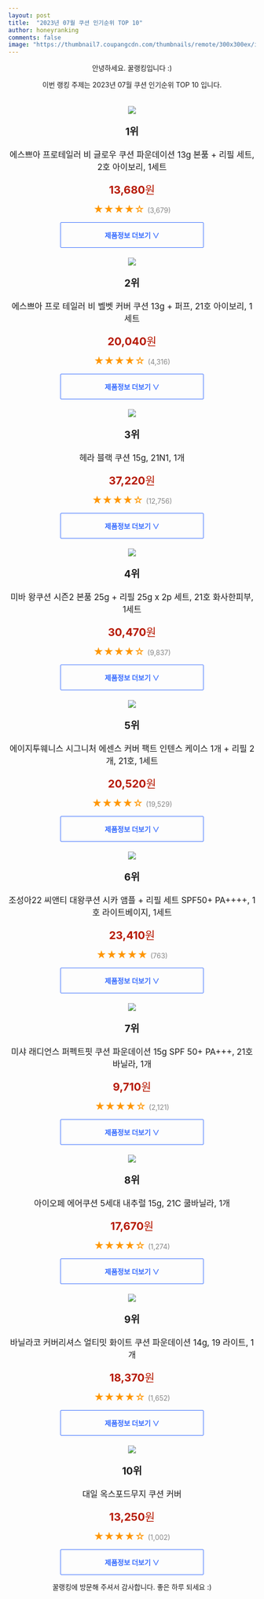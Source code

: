 ```yaml
---
layout: post
title:  "2023년 07월 쿠션 인기순위 TOP 10"
author: honeyranking
comments: false
image: "https://thumbnail7.coupangcdn.com/thumbnails/remote/300x300ex/image/retail/images/3725326704489002-492dd743-0c90-42ba-8b2a-91b19a456daa.jpg"
---
```

<p style="text-align: center;">안녕하세요. 꿀랭킹입니다 :)</p>
<p style="text-align: center;">이번 랭킹 주제는 2023년 07월 쿠션 인기순위 TOP 10 입니다.</p><center><img src="https://thumbnail7.coupangcdn.com/thumbnails/remote/300x300ex/image/retail/images/3725326704489002-492dd743-0c90-42ba-8b2a-91b19a456daa.jpg" style="margin-top:20px" /></center><p style="text-align: center; font-size: 20px"><b>1위</b></p><p style="text-align: center; font-size: 17px">에스쁘아 프로테일러 비 글로우 쿠션 파운데이션 13g 본품 + 리필 세트, 2호 아이보리, 1세트</p><p style="text-align: center;"><span style="color: #b61800; font-size: 22px;"><b>13,680</b>원</span></p><p style="text-align: center;"><span style="color: #ff9600; font-size: 20px;">★★★★☆ </span><span style="color: #878787;">(3,679)</span></p><center><a href="https://link.coupang.com/a/4dYa6"><div style="font-size: 14px; display: inline-block; padding: 15px 90px; color: #346aff; border-radius: 2px; border: 1px solid #346aff; cursor: pointer;"><b>제품정보 더보기 &or;</b></div></a></center><center><img src="https://thumbnail9.coupangcdn.com/thumbnails/remote/300x300ex/image/retail/images/4528263915716359-c40d3ef1-49c6-49d9-947a-bec7b8bf952f.jpg" style="margin-top:20px" /></center><p style="text-align: center; font-size: 20px"><b>2위</b></p><p style="text-align: center; font-size: 17px">에스쁘아 프로 테일러 비 벨벳 커버 쿠션 13g + 퍼프, 21호 아이보리, 1세트</p><p style="text-align: center;"><span style="color: #b61800; font-size: 22px;"><b>20,040</b>원</span></p><p style="text-align: center;"><span style="color: #ff9600; font-size: 20px;">★★★★☆ </span><span style="color: #878787;">(4,316)</span></p><center><a href="https://link.coupang.com/a/4dYa7"><div style="font-size: 14px; display: inline-block; padding: 15px 90px; color: #346aff; border-radius: 2px; border: 1px solid #346aff; cursor: pointer;"><b>제품정보 더보기 &or;</b></div></a></center><center><img src="https://thumbnail7.coupangcdn.com/thumbnails/remote/300x300ex/image/retail/images/974271696175301-764ed5c2-a117-4e32-82d9-3f6a9217df70.jpg" style="margin-top:20px" /></center><p style="text-align: center; font-size: 20px"><b>3위</b></p><p style="text-align: center; font-size: 17px">헤라 블랙 쿠션 15g, 21N1, 1개</p><p style="text-align: center;"><span style="color: #b61800; font-size: 22px;"><b>37,220</b>원</span></p><p style="text-align: center;"><span style="color: #ff9600; font-size: 20px;">★★★★☆ </span><span style="color: #878787;">(12,756)</span></p><center><a href="https://link.coupang.com/a/4dYa8"><div style="font-size: 14px; display: inline-block; padding: 15px 90px; color: #346aff; border-radius: 2px; border: 1px solid #346aff; cursor: pointer;"><b>제품정보 더보기 &or;</b></div></a></center><center><img src="https://thumbnail7.coupangcdn.com/thumbnails/remote/300x300ex/image/retail/images/7885409474468410-c44983d6-44e7-4bb7-a1c2-01a3aab563ea.jpg" style="margin-top:20px" /></center><p style="text-align: center; font-size: 20px"><b>4위</b></p><p style="text-align: center; font-size: 17px">미바 왕쿠션 시즌2 본품 25g + 리필 25g x 2p 세트, 21호 화사한피부, 1세트</p><p style="text-align: center;"><span style="color: #b61800; font-size: 22px;"><b>30,470</b>원</span></p><p style="text-align: center;"><span style="color: #ff9600; font-size: 20px;">★★★★☆ </span><span style="color: #878787;">(9,837)</span></p><center><a href="https://link.coupang.com/a/4dYa9"><div style="font-size: 14px; display: inline-block; padding: 15px 90px; color: #346aff; border-radius: 2px; border: 1px solid #346aff; cursor: pointer;"><b>제품정보 더보기 &or;</b></div></a></center><center><img src="https://thumbnail6.coupangcdn.com/thumbnails/remote/300x300ex/image/retail/images/4532235838566062-21995976-8d3b-48b8-8487-ae97f32c4dbe.jpg" style="margin-top:20px" /></center><p style="text-align: center; font-size: 20px"><b>5위</b></p><p style="text-align: center; font-size: 17px">에이지투웨니스 시그니처 에센스 커버 팩트 인텐스 케이스 1개 + 리필 2개, 21호, 1세트</p><p style="text-align: center;"><span style="color: #b61800; font-size: 22px;"><b>20,520</b>원</span></p><p style="text-align: center;"><span style="color: #ff9600; font-size: 20px;">★★★★☆ </span><span style="color: #878787;">(19,529)</span></p><center><a href="https://link.coupang.com/a/4dYba"><div style="font-size: 14px; display: inline-block; padding: 15px 90px; color: #346aff; border-radius: 2px; border: 1px solid #346aff; cursor: pointer;"><b>제품정보 더보기 &or;</b></div></a></center><center><img src="https://thumbnail10.coupangcdn.com/thumbnails/remote/300x300ex/image/retail/images/2022/09/08/15/4/8a30b09d-2265-40c3-ac67-b45a8cff1c1b.jpg" style="margin-top:20px" /></center><p style="text-align: center; font-size: 20px"><b>6위</b></p><p style="text-align: center; font-size: 17px">조성아22 씨앤티 대왕쿠션 시카 앰플 + 리필 세트 SPF50+ PA++++, 1호 라이트베이지, 1세트</p><p style="text-align: center;"><span style="color: #b61800; font-size: 22px;"><b>23,410</b>원</span></p><p style="text-align: center;"><span style="color: #ff9600; font-size: 20px;">★★★★★ </span><span style="color: #878787;">(763)</span></p><center><a href="https://link.coupang.com/a/4dYbb"><div style="font-size: 14px; display: inline-block; padding: 15px 90px; color: #346aff; border-radius: 2px; border: 1px solid #346aff; cursor: pointer;"><b>제품정보 더보기 &or;</b></div></a></center><center><img src="https://thumbnail8.coupangcdn.com/thumbnails/remote/300x300ex/image/retail/images/2020/06/03/18/0/835aa129-5b06-4bc6-97c0-53dc189900c7.jpg" style="margin-top:20px" /></center><p style="text-align: center; font-size: 20px"><b>7위</b></p><p style="text-align: center; font-size: 17px">미샤 래디언스 퍼펙트핏 쿠션 파운데이션 15g SPF 50+ PA+++, 21호 바닐라, 1개</p><p style="text-align: center;"><span style="color: #b61800; font-size: 22px;"><b>9,710</b>원</span></p><p style="text-align: center;"><span style="color: #ff9600; font-size: 20px;">★★★★☆ </span><span style="color: #878787;">(2,121)</span></p><center><a href="https://link.coupang.com/a/4dYbc"><div style="font-size: 14px; display: inline-block; padding: 15px 90px; color: #346aff; border-radius: 2px; border: 1px solid #346aff; cursor: pointer;"><b>제품정보 더보기 &or;</b></div></a></center><center><img src="https://thumbnail10.coupangcdn.com/thumbnails/remote/300x300ex/image/retail/images/4821776516975597-6a1c9119-63ac-4199-92a2-add4d0b15462.png" style="margin-top:20px" /></center><p style="text-align: center; font-size: 20px"><b>8위</b></p><p style="text-align: center; font-size: 17px">아이오페 에어쿠션 5세대 내추럴 15g, 21C 쿨바닐라, 1개</p><p style="text-align: center;"><span style="color: #b61800; font-size: 22px;"><b>17,670</b>원</span></p><p style="text-align: center;"><span style="color: #ff9600; font-size: 20px;">★★★★☆ </span><span style="color: #878787;">(1,274)</span></p><center><a href="https://link.coupang.com/a/4dYbd"><div style="font-size: 14px; display: inline-block; padding: 15px 90px; color: #346aff; border-radius: 2px; border: 1px solid #346aff; cursor: pointer;"><b>제품정보 더보기 &or;</b></div></a></center><center><img src="https://thumbnail10.coupangcdn.com/thumbnails/remote/300x300ex/image/retail/images/9097621576177357-9e32fb8d-fb99-4e16-a7be-b1b60e9e33f9.jpg" style="margin-top:20px" /></center><p style="text-align: center; font-size: 20px"><b>9위</b></p><p style="text-align: center; font-size: 17px">바닐라코 커버리셔스 얼티밋 화이트 쿠션 파운데이션 14g, 19 라이트, 1개</p><p style="text-align: center;"><span style="color: #b61800; font-size: 22px;"><b>18,370</b>원</span></p><p style="text-align: center;"><span style="color: #ff9600; font-size: 20px;">★★★★☆ </span><span style="color: #878787;">(1,652)</span></p><center><a href="https://link.coupang.com/a/4dYbe"><div style="font-size: 14px; display: inline-block; padding: 15px 90px; color: #346aff; border-radius: 2px; border: 1px solid #346aff; cursor: pointer;"><b>제품정보 더보기 &or;</b></div></a></center><center><img src="https://thumbnail7.coupangcdn.com/thumbnails/remote/300x300ex/image/retail/images/2018/08/03/18/9/68c18817-4d66-464d-8af9-e4b18b50a436.jpg" style="margin-top:20px" /></center><p style="text-align: center; font-size: 20px"><b>10위</b></p><p style="text-align: center; font-size: 17px">대일 옥스포드무지 쿠션 커버</p><p style="text-align: center;"><span style="color: #b61800; font-size: 22px;"><b>13,250</b>원</span></p><p style="text-align: center;"><span style="color: #ff9600; font-size: 20px;">★★★★☆ </span><span style="color: #878787;">(1,002)</span></p><center><a href="https://link.coupang.com/a/4dYbg"><div style="font-size: 14px; display: inline-block; padding: 15px 90px; color: #346aff; border-radius: 2px; border: 1px solid #346aff; cursor: pointer;"><b>제품정보 더보기 &or;</b></div></a></center><p style="text-align: center;">꿀랭킹에 방문해 주셔서 감사합니다. 좋은 하루 되세요 :)</p>